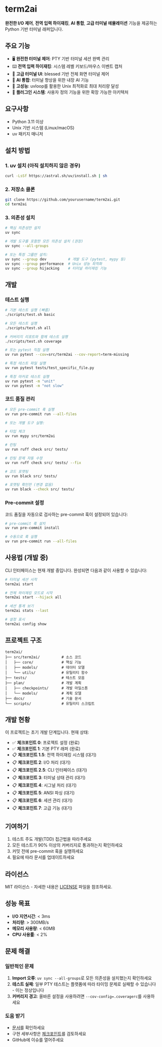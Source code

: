 # term2ai

**완전한 I/O 제어**, **전역 입력 하이재킹**, **AI 통합**, **고급 터미널 에뮬레이션** 기능을 제공하는 Python 기반 터미널 래퍼입니다.

## 주요 기능

- 🖥️ **완전한 터미널 제어**: PTY 기반 터미널 세션 완벽 관리
- ⌨️ **전역 입력 하이재킹**: 시스템 레벨 키보드/마우스 이벤트 캡처
- 🎨 **고급 터미널 UI**: blessed 기반 전체 화면 터미널 제어
- 🤖 **AI 통합**: 터미널 향상을 위한 내장 AI 기능
- 🚀 **고성능**: uvloop를 활용한 Unix 최적화로 최대 처리량 달성
- 🔌 **플러그인 시스템**: 사용자 정의 기능을 위한 확장 가능한 아키텍처

## 요구사항

- Python 3.11 이상
- Unix 기반 시스템 (Linux/macOS)
- uv 패키지 매니저

## 설치 방법

### 1. uv 설치 (아직 설치하지 않은 경우)

```bash
curl -LsSf https://astral.sh/uv/install.sh | sh
```

### 2. 저장소 클론

```bash
git clone https://github.com/yourusername/term2ai.git
cd term2ai
```

### 3. 의존성 설치

```bash
# 핵심 의존성만 설치
uv sync

# 개발 도구를 포함한 모든 의존성 설치 (권장)
uv sync --all-groups

# 또는 특정 그룹만 설치:
uv sync --group dev          # 개발 도구 (pytest, mypy 등)
uv sync --group performance  # Unix 성능 최적화
uv sync --group hijacking    # 터미널 하이재킹 기능
```

## 개발

### 테스트 실행

```bash
# 기본 테스트 실행 (빠름)
./scripts/test.sh basic

# 모든 테스트 실행
./scripts/test.sh all

# 커버리지 리포트와 함께 테스트 실행
./scripts/test.sh coverage

# 또는 pytest 직접 실행
uv run pytest --cov=src/term2ai --cov-report=term-missing

# 특정 테스트 파일 실행
uv run pytest tests/test_specific_file.py

# 특정 마커로 테스트 실행
uv run pytest -m "unit"
uv run pytest -m "not slow"
```

### 코드 품질 관리

```bash
# 모든 pre-commit 훅 실행
uv run pre-commit run --all-files

# 또는 개별 도구 실행:

# 타입 체크
uv run mypy src/term2ai

# 린팅
uv run ruff check src/ tests/

# 린팅 문제 자동 수정
uv run ruff check src/ tests/ --fix

# 코드 포맷팅
uv run black src/ tests/

# 포맷팅 확인만 (변경 없음)
uv run black --check src/ tests/
```

### Pre-commit 설정

코드 품질을 자동으로 검사하는 pre-commit 훅이 설정되어 있습니다:

```bash
# pre-commit 훅 설치
uv run pre-commit install

# 수동으로 훅 실행
uv run pre-commit run --all-files
```

## 사용법 (개발 중)

CLI 인터페이스는 현재 개발 중입니다. 완성되면 다음과 같이 사용할 수 있습니다:

```bash
# 터미널 세션 시작
term2ai start

# 전체 하이재킹 모드로 시작
term2ai start --hijack all

# 세션 통계 보기
term2ai stats --last

# 설정 표시
term2ai config show
```

## 프로젝트 구조

```
term2ai/
├── src/term2ai/          # 소스 코드
│   ├── core/             # 핵심 기능
│   ├── models/           # 데이터 모델
│   └── utils/            # 유틸리티 함수
├── tests/                # 테스트 모음
├── plan/                 # 개발 계획
│   ├── checkpoints/      # 개발 마일스톤
│   └── models/           # 계획 모델
├── docs/                 # 기술 문서
└── scripts/              # 유틸리티 스크립트
```

## 개발 현황

이 프로젝트는 초기 개발 단계입니다. 현재 상태:

- ✅ **체크포인트 0**: 프로젝트 설정 (완료)
- ✅ **체크포인트 1**: 기본 PTY 래퍼 (완료)
- 📋 **체크포인트 1.5**: 전역 하이재킹 시스템 (대기)
- 📋 **체크포인트 2**: I/O 처리 (대기)
- 📋 **체크포인트 2.5**: CLI 인터페이스 (대기)
- 📋 **체크포인트 3**: 터미널 상태 관리 (대기)
- 📋 **체크포인트 4**: 시그널 처리 (대기)
- 📋 **체크포인트 5**: ANSI 파싱 (대기)
- 📋 **체크포인트 6**: 세션 관리 (대기)
- 📋 **체크포인트 7**: 고급 기능 (대기)

## 기여하기

1. 테스트 주도 개발(TDD) 접근법을 따라주세요
2. 모든 테스트가 90% 이상의 커버리지로 통과하는지 확인하세요
3. 커밋 전에 pre-commit 훅을 실행하세요
4. 필요에 따라 문서를 업데이트하세요

## 라이선스

MIT 라이선스 - 자세한 내용은 [LICENSE](LICENSE) 파일을 참조하세요.

## 성능 목표

- **I/O 지연시간**: < 3ms
- **처리량**: > 300MB/s
- **메모리 사용량**: < 60MB
- **CPU 사용률**: < 2%

## 문제 해결

### 일반적인 문제

1. **Import 오류**: `uv sync --all-groups`로 모든 의존성을 설치했는지 확인하세요
2. **테스트 실패**: 일부 PTY 테스트는 플랫폼에 따라 타이밍 문제로 실패할 수 있습니다 - 이는 정상입니다
3. **커버리지 경고**: 올바른 설정을 사용하려면 `--cov-config=.coveragerc`를 사용하세요

### 도움 받기

- [문서](docs/)를 확인하세요
- 구현 세부사항은 [체크포인트](plan/checkpoints/)를 검토하세요
- GitHub에 이슈를 열어주세요
